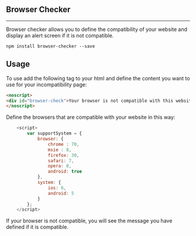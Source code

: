 ## Browser Checker
-----

Browser checker allows you to define the compatibility of your website and display an alert screen if it is not compatible.

```
npm install browser-checker --save
```

## Usage

To use add the following tag to your html and define the content you want to use for your incompatibility page:


```html
<noscript>
<div id="browser-check">Your browser is not compatible with this website</div>
</noscript>
```

Define the browsers that are compatible with your website in this way:

```js
    <script>
        var supportSystem = {
            browser: {
                chrome : 70,
                msie : 8,
                firefox: 30,
                safari: 7,
                opera: 8,
                android: true
            },
            system: {
                ios: 6,
                android: 5
            }
        };
    </script>
```

If your browser is not compatible, you will see the message you have defined if it is compatible.



